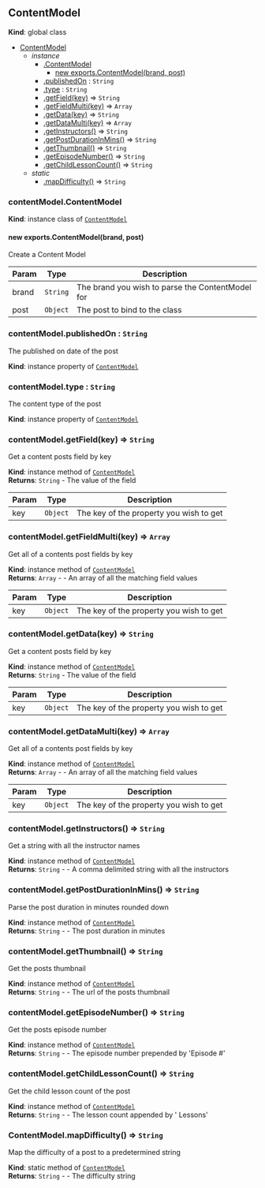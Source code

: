 <a name="ContentModel"></a>

## ContentModel
**Kind**: global class  

* [ContentModel](#ContentModel)
    * _instance_
        * [.ContentModel](#ContentModel+ContentModel)
            * [new exports.ContentModel(brand, post)](#new_ContentModel+ContentModel_new)
        * [.publishedOn](#ContentModel+publishedOn) : <code>String</code>
        * [.type](#ContentModel+type) : <code>String</code>
        * [.getField(key)](#ContentModel+getField) ⇒ <code>String</code>
        * [.getFieldMulti(key)](#ContentModel+getFieldMulti) ⇒ <code>Array</code>
        * [.getData(key)](#ContentModel+getData) ⇒ <code>String</code>
        * [.getDataMulti(key)](#ContentModel+getDataMulti) ⇒ <code>Array</code>
        * [.getInstructors()](#ContentModel+getInstructors) ⇒ <code>String</code>
        * [.getPostDurationInMins()](#ContentModel+getPostDurationInMins) ⇒ <code>String</code>
        * [.getThumbnail()](#ContentModel+getThumbnail) ⇒ <code>String</code>
        * [.getEpisodeNumber()](#ContentModel+getEpisodeNumber) ⇒ <code>String</code>
        * [.getChildLessonCount()](#ContentModel+getChildLessonCount) ⇒ <code>String</code>
    * _static_
        * [.mapDifficulty()](#ContentModel.mapDifficulty) ⇒ <code>String</code>

<a name="ContentModel+ContentModel"></a>

### contentModel.ContentModel
**Kind**: instance class of [<code>ContentModel</code>](#ContentModel)  
<a name="new_ContentModel+ContentModel_new"></a>

#### new exports.ContentModel(brand, post)
Create a Content Model


| Param | Type | Description |
| --- | --- | --- |
| brand | <code>String</code> | The brand you wish to parse the ContentModel for |
| post | <code>Object</code> | The post to bind to the class |

<a name="ContentModel+publishedOn"></a>

### contentModel.publishedOn : <code>String</code>
The published on date of the post

**Kind**: instance property of [<code>ContentModel</code>](#ContentModel)  
<a name="ContentModel+type"></a>

### contentModel.type : <code>String</code>
The content type of the post

**Kind**: instance property of [<code>ContentModel</code>](#ContentModel)  
<a name="ContentModel+getField"></a>

### contentModel.getField(key) ⇒ <code>String</code>
Get a content posts field by key

**Kind**: instance method of [<code>ContentModel</code>](#ContentModel)  
**Returns**: <code>String</code> - The value of the field  

| Param | Type | Description |
| --- | --- | --- |
| key | <code>Object</code> | The key of the property you wish to get |

<a name="ContentModel+getFieldMulti"></a>

### contentModel.getFieldMulti(key) ⇒ <code>Array</code>
Get all of a contents post fields by key

**Kind**: instance method of [<code>ContentModel</code>](#ContentModel)  
**Returns**: <code>Array</code> - - An array of all the matching field values  

| Param | Type | Description |
| --- | --- | --- |
| key | <code>Object</code> | The key of the property you wish to get |

<a name="ContentModel+getData"></a>

### contentModel.getData(key) ⇒ <code>String</code>
Get a content posts field by key

**Kind**: instance method of [<code>ContentModel</code>](#ContentModel)  
**Returns**: <code>String</code> - The value of the field  

| Param | Type | Description |
| --- | --- | --- |
| key | <code>Object</code> | The key of the property you wish to get |

<a name="ContentModel+getDataMulti"></a>

### contentModel.getDataMulti(key) ⇒ <code>Array</code>
Get all of a contents post fields by key

**Kind**: instance method of [<code>ContentModel</code>](#ContentModel)  
**Returns**: <code>Array</code> - - An array of all the matching field values  

| Param | Type | Description |
| --- | --- | --- |
| key | <code>Object</code> | The key of the property you wish to get |

<a name="ContentModel+getInstructors"></a>

### contentModel.getInstructors() ⇒ <code>String</code>
Get a string with all the instructor names

**Kind**: instance method of [<code>ContentModel</code>](#ContentModel)  
**Returns**: <code>String</code> - - A comma delimited string with all the instructors  
<a name="ContentModel+getPostDurationInMins"></a>

### contentModel.getPostDurationInMins() ⇒ <code>String</code>
Parse the post duration in minutes rounded down

**Kind**: instance method of [<code>ContentModel</code>](#ContentModel)  
**Returns**: <code>String</code> - - The post duration in minutes  
<a name="ContentModel+getThumbnail"></a>

### contentModel.getThumbnail() ⇒ <code>String</code>
Get the posts thumbnail

**Kind**: instance method of [<code>ContentModel</code>](#ContentModel)  
**Returns**: <code>String</code> - - The url of the posts thumbnail  
<a name="ContentModel+getEpisodeNumber"></a>

### contentModel.getEpisodeNumber() ⇒ <code>String</code>
Get the posts episode number

**Kind**: instance method of [<code>ContentModel</code>](#ContentModel)  
**Returns**: <code>String</code> - - The episode number prepended by 'Episode #'  
<a name="ContentModel+getChildLessonCount"></a>

### contentModel.getChildLessonCount() ⇒ <code>String</code>
Get the child lesson count of the post

**Kind**: instance method of [<code>ContentModel</code>](#ContentModel)  
**Returns**: <code>String</code> - - The lesson count appended by ' Lessons'  
<a name="ContentModel.mapDifficulty"></a>

### ContentModel.mapDifficulty() ⇒ <code>String</code>
Map the difficulty of a post to a predetermined string

**Kind**: static method of [<code>ContentModel</code>](#ContentModel)  
**Returns**: <code>String</code> - - The difficulty string  
